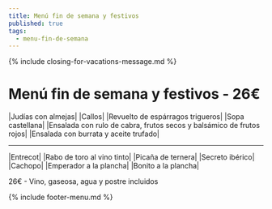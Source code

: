 ```yaml
---
title: Menú fin de semana y festivos
published: true
tags:
  - menu-fin-de-semana
---
```


{% include closing-for-vacations-message.md %}

# Menú fin de semana y festivos - 26€

|Judías con almejas|
|Callos|
|Revuelto de espárragos trigueros|
|Sopa castellana|
|Ensalada con rulo de cabra, frutos secos y balsámico de frutos rojos|
|Ensalada con burrata y aceite trufado|

------

|Entrecot|
|Rabo de toro al vino tinto|
|Picaña de ternera|
|Secreto ibérico|
|Cachopo|
|Emperador a la plancha|
|Bonito a la plancha|

<!-- |Cordero asado|eligiendo este segundo plato se añade 10€ al menú, en total 34€| -->

26€ - Vino, gaseosa, agua y postre incluidos

{% include footer-menu.md %}
